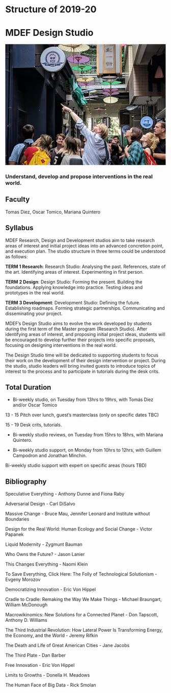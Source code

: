 Structure of 2019-20
======================

# MDEF Design Studio

![](images/design_studio_2_1.jpg)

### Understand, develop and propose interventions in the real world.


## Faculty
Tomas Diez, Oscar Tomico, Mariana Quintero   

## Syllabus

MDEF Research, Design and Development studios aim to take research areas of interest and initial project ideas into an advanced concretion point, and execution plan. The studio structure in three terms could be understood as follows:

**TERM 1 Research**:  Research Studio: Analysing the past. References, state of the art. Identifying areas of interest. Experimenting in first person.

**TERM 2 Design**: Design Studio: Forming the present. Building the foundations. Applying knowledge into practice. Testing ideas and prototypes in the real world.

**TERM 3 Development**: Development Studio: Defining the future. Establishing roadmaps. Forming strategic partnerships. Communicating and disseminating your project.

MDEF’s Design Studio aims to evolve the work developed by students during the first term of the Master program (Research Studio). After identifying areas of interest, and proposing initial project ideas, students will be encouraged to develop further their projects into specific proposals, focusing on designing interventions in the real world.

The Design Studio time will be dedicated to supporting students to focus their work on the development of their design intervention or project. During the studio, studio leaders will bring invited guests to introduce topics of interest to the process and to participate in tutorials during the desk crits.

## Total Duration

- Bi-weekly studio, on Tuesday from 13hrs to 19hrs, with Tomás Diez and/or Oscar Tomico

13 - 15 Pitch over lunch, guest’s masterclass (only on specific dates TBC)

15 - 19 Desk crits, tutorials.

- Bi-weekly studio reviews, on Tuesday from 15hrs to 18hrs, with Mariana Quintero.

- Bi-weekly studio support, on Monday from 10hrs to 12hrs, with Guillem Campodron and Jonathan Minchin.

Bi-weekly studio support with expert on specific areas (hours TBD)

## Bibliography
Speculative Everything - Anthony Dunne and Fiona Raby

Adversarial Design - Carl DiSalvo

Massive Change - Bruce Mau, Jennifer Leonard and Institute without Boundaries

Design for the Real World: Human Ecology and Social Change - Victor Papanek

Liquid Modernity - Zygmunt Bauman

Who Owns the Future? - Jason Lanier

This Changes Everything - Naomi Klein

To Save Everything, Click Here: The Folly of Technological Solutionism - Evgeny Morozov

Democratizing Innovation - Eric Von Hippel

Cradle to Cradle: Remaking the Way We Make Things - Michael Braungart, William McDonough

Macrowikinomics: New Solutions for a Connected Planet - Don Tapscott, Anthony D. Williams

The Third Industrial Revolution: How Lateral Power Is Transforming Energy, the Economy, and the World - Jeremy Rifkin

The Death and Life of Great American Cities - Jane Jacobs

The Third Plate - Dan Barber

Free Innovation - Eric Von Hippel

Limits to Growths - Donella H. Meadows

The Human Face of Big Data - Rick Smolan
